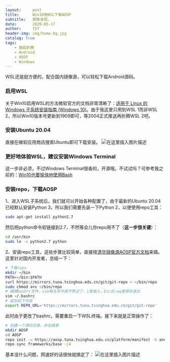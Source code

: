 ```yaml
---
layout:     post
title:      Win10用WSL下载AOSP
subtitle:   探索发现。
date:       2020-05-17
author:     YSY
header-img: img/home-bg.jpg
catalog: true
tags:
    - 鼓捣折腾
    - Android
    - AOSP
    - Windows
---
```


WSL还是挺方便的，配合国内镜像源，可以轻松下载Android源码。

### 启用WSL

关于Win10启用WSL的方法微软官方的文档非常清晰了：[适用于 Linux 的 Windows 子系统安装指南 (Windows 10)](https://docs.microsoft.com/zh-cn/windows/wsl/install-win10)。由于我这里只用到WSL 1而非WSL 2，所以Win10版本号更新到1909即可，等2004正式推送再折腾WSL 2吧。

### 安装Ubuntu 20.04

直接在微软应用商店搜索Ubuntu即可下载安装。
![在这里插入图片描述](https://imgconvert.csdnimg.cn/20200517133056820.png)

### 更好地体验WSL，建议安装Windows Terminal

这一步非必须，不过Windows Terminal很香的，开源哦。不试试吗？可参考我之前的：[Win10也要愉快地使用Bash](https://blog.ysy950803.top/2020/02/24/Win10%E4%B9%9F%E8%A6%81%E6%84%89%E5%BF%AB%E5%9C%B0%E4%BD%BF%E7%94%A8Bash/)

### 安装repo，下载AOSP

1、进入WSL子系统后，我们就可以开始各种配置了，由于最新的Ubuntu 20.04已经默认安装Python 3，所以我们需要先装一下Python 2，以便使用repo工具：

```bash
sudo apt-get install python2.7
```

然后把python命令软链接到2.7，不然等会儿你repo用不了（**这一步很关键**）：

```bash
cd /usr/bin
sudo ln -s python2.7 python
```

2、安装repo工具，这些步骤比较简单，直接按[清华镜像源AOSP官方文档](https://mirrors.tuna.tsinghua.edu.cn/help/AOSP/)来搞。这里针对国内开发者，总结一下：

```bash
# 下载repo
mkdir ~/bin
PATH=~/bin:$PATH
curl https://mirrors.tuna.tsinghua.edu.cn/git/git-repo > ~/bin/repo
sudo chmod a+x ~/bin/repo
# 编辑bashrc文件，vim相关命令就不赘述了，i是插入，Esc后:wq是保存退出
vim ~/.bashrc
# 追加如下内容
export REPO_URL='https://mirrors.tuna.tsinghua.edu.cn/git/git-repo'
```

此时由于更改了bashrc，需要重启一下WSL终端。接下来就是正常操作了：

```bash
# 创建一个源码目录，命名随意
mkdir AOSP
cd AOSP
repo init -u https://aosp.tuna.tsinghua.edu.cn/platform/manifest -b android-10.0.0_r25
repo sync frameworks/base -j4
```

基本没什么问题，网速好的话很快就搞定了：
![在这里插入图片描述](https://imgconvert.csdnimg.cn/20200517135248510.png)